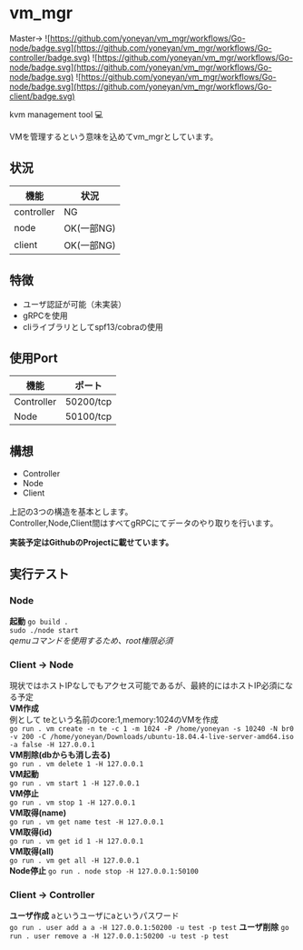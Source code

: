 # vm_mgr
Master->
![https://github.com/yoneyan/vm_mgr/workflows/Go-node/badge.svg](https://github.com/yoneyan/vm_mgr/workflows/Go-controller/badge.svg)
![https://github.com/yoneyan/vm_mgr/workflows/Go-node/badge.svg](https://github.com/yoneyan/vm_mgr/workflows/Go-node/badge.svg)
![https://github.com/yoneyan/vm_mgr/workflows/Go-node/badge.svg](https://github.com/yoneyan/vm_mgr/workflows/Go-client/badge.svg)  

kvm management tool :computer:

VMを管理するという意味を込めてvm_mgrとしています。   

## 状況
|機能|状況|
|---|---|
|controller|NG|
|node|OK(一部NG)|
|client|OK(一部NG)|

## 特徴
* ユーザ認証が可能（未実装）
* gRPCを使用
* cliライブラリとしてspf13/cobraの使用

## 使用Port
|機能|ポート|
|---|---|
|Controller|50200/tcp|
|Node| 50100/tcp|

## 構想
* Controller
* Node
* Client  

上記の3つの構造を基本とします。  
Controller,Node,Client間はすべてgRPCにてデータのやり取りを行います。

**実装予定はGithubのProjectに載せています。**


## 実行テスト
### Node

**起動**
`go build .`  
`sudo ./node start`  
*qemuコマンドを使用するため、root権限必須*

### Client -> Node
現状ではホストIPなしでもアクセス可能であるが、最終的にはホストIP必須になる予定  
**VM作成**  
例として teという名前のcore:1,memory:1024のVMを作成  
`go run . vm create -n te -c 1 -m 1024 -P /home/yoneyan -s 10240 -N br0 -v 200 -C /home/yoneyan/Downloads/ubuntu-18.04.4-live-server-amd64.iso -a false -H 127.0.0.1`  
**VM削除(dbからも消し去る)**  
`go run . vm delete 1 -H 127.0.0.1`  
**VM起動**  
`go run . vm start 1 -H 127.0.0.1`  
**VM停止**  
`go run . vm stop 1 -H 127.0.0.1`  
**VM取得(name)**  
`go run . vm get name test -H 127.0.0.1`  
**VM取得(id)**  
`go run . vm get id 1 -H 127.0.0.1`  
**VM取得(all)**  
`go run . vm get all -H 127.0.0.1`  
**Node停止**
`go run . node stop -H 127.0.0.1:50100`

### Client -> Controller
**ユーザ作成**
aというユーザにaというパスワード  
`go run . user add a a -H 127.0.0.1:50200 -u test -p test`
**ユーザ削除**
`go run . user remove a -H 127.0.0.1:50200 -u test -p test`